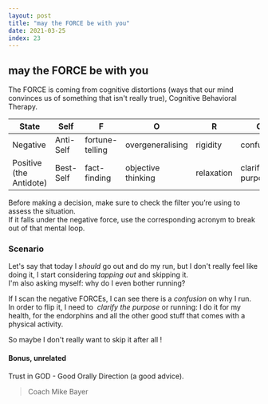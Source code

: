 ```yaml
---
layout: post
title: "may the FORCE be with you"
date: 2021-03-25
index: 23
---
```



## may the FORCE be with you

The FORCE is coming from cognitive distortions (ways that our mind convinces us of something that isn't really true), Cognitive Behavioral Therapy.

| State | Self | F | O | R | C | E |
| ----- | ---- | - | - | - | - | - |
| Negative | Anti-Self | fortune-telling | overgeneralising | rigidity | confusion | emotional reasoning |
| Positive (the Antidote) | Best-Self | fact-finding | objective thinking | relaxation | clarified purpose | evidence-based reasoning |

Before making a decision, make sure to check the filter you’re using to assess the situation.  
If it falls under the negative force, use the corresponding acronym to break out of that mental loop.

### Scenario
Let's say that today I _should_ go out and do my run, but I don't really feel like doing it, I start considering _tapping out_ and skipping it.  
I'm also asking myself: why do I even bother running?  

If I scan the negative FORCEs, I can see there is a *confusion* on why I run.  
In order to flip it, I need to  *clarify the purpose* or running: I do it for my health, for the endorphins and all the other good stuff that comes with a physical activity.

So maybe I don't really want to skip it after all !

#### Bonus, unrelated
Trust in GOD - Good Orally Direction (a good advice).

> Coach Mike Bayer
